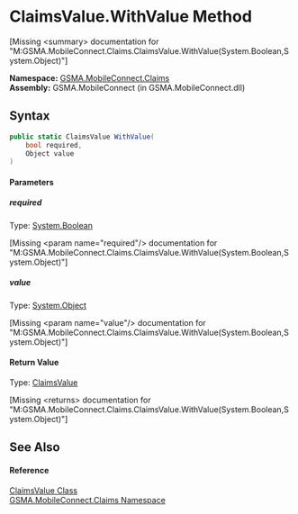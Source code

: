 ClaimsValue.WithValue Method
============================

[Missing &lt;summary> documentation for "M:GSMA.MobileConnect.Claims.ClaimsValue.WithValue(System.Boolean,System.Object)"]


**Namespace:** [GSMA.MobileConnect.Claims][1]  
**Assembly:** GSMA.MobileConnect (in GSMA.MobileConnect.dll)

Syntax
------

```csharp
public static ClaimsValue WithValue(
	bool required,
	Object value
)
```

#### Parameters

##### *required*
Type: [System.Boolean][2]  

[Missing &lt;param name="required"/> documentation for "M:GSMA.MobileConnect.Claims.ClaimsValue.WithValue(System.Boolean,System.Object)"]


##### *value*
Type: [System.Object][3]  

[Missing &lt;param name="value"/> documentation for "M:GSMA.MobileConnect.Claims.ClaimsValue.WithValue(System.Boolean,System.Object)"]


#### Return Value
Type: [ClaimsValue][4]  

[Missing &lt;returns> documentation for "M:GSMA.MobileConnect.Claims.ClaimsValue.WithValue(System.Boolean,System.Object)"]


See Also
--------

#### Reference
[ClaimsValue Class][4]  
[GSMA.MobileConnect.Claims Namespace][1]  

[1]: ../README.md
[2]: http://msdn.microsoft.com/en-us/library/a28wyd50
[3]: http://msdn.microsoft.com/en-us/library/e5kfa45b
[4]: README.md
[5]: ../../_icons/Help.png